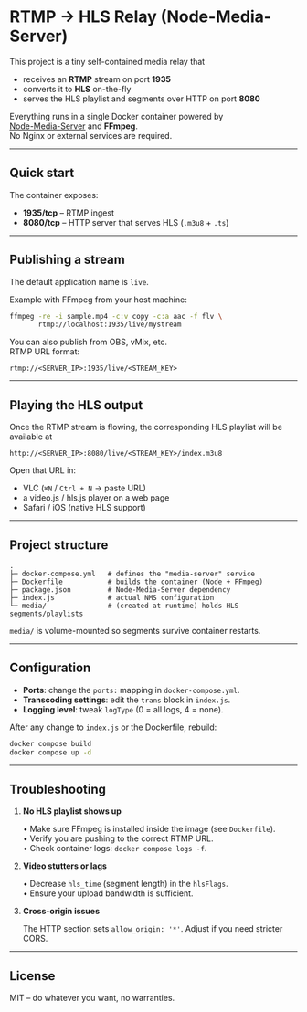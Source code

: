 # RTMP → HLS Relay (Node-Media-Server)

This project is a tiny self-contained media relay that

* receives an **RTMP** stream on port **1935**
* converts it to **HLS** on-the-fly
* serves the HLS playlist and segments over HTTP on port **8080**

Everything runs in a single Docker container powered by  
[Node-Media-Server](https://github.com/illuspas/Node-Media-Server) and **FFmpeg**.  
No Nginx or external services are required.

---

## Quick start

The container exposes:

* **1935/tcp** – RTMP ingest
* **8080/tcp** – HTTP server that serves HLS (`.m3u8` + `.ts`)

---

## Publishing a stream

The default application name is `live`.

Example with FFmpeg from your host machine:

```bash
ffmpeg -re -i sample.mp4 -c:v copy -c:a aac -f flv \
       rtmp://localhost:1935/live/mystream
```

You can also publish from OBS, vMix, etc.  
RTMP URL format:

```
rtmp://<SERVER_IP>:1935/live/<STREAM_KEY>
```

---

## Playing the HLS output

Once the RTMP stream is flowing, the corresponding HLS playlist will be available at

```
http://<SERVER_IP>:8080/live/<STREAM_KEY>/index.m3u8
```

Open that URL in:

* VLC (`⌘N` / `Ctrl + N` → paste URL)
* a video.js / hls.js player on a web page
* Safari / iOS (native HLS support)

---

## Project structure

```
.
├─ docker-compose.yml   # defines the "media-server" service
├─ Dockerfile           # builds the container (Node + FFmpeg)
├─ package.json         # Node-Media-Server dependency
├─ index.js             # actual NMS configuration
└─ media/               # (created at runtime) holds HLS segments/playlists
```

`media/` is volume-mounted so segments survive container restarts.

---

## Configuration

* **Ports**: change the `ports:` mapping in `docker-compose.yml`.
* **Transcoding settings**: edit the `trans` block in `index.js`.
* **Logging level**: tweak `logType` (0 = all logs, 4 = none).

After any change to `index.js` or the Dockerfile, rebuild:

```bash
docker compose build
docker compose up -d
```

---

## Troubleshooting

1. **No HLS playlist shows up**

   • Make sure FFmpeg is installed inside the image (see `Dockerfile`).  
   • Verify you are pushing to the correct RTMP URL.  
   • Check container logs: `docker compose logs -f`.

2. **Video stutters or lags**

   • Decrease `hls_time` (segment length) in the `hlsFlags`.  
   • Ensure your upload bandwidth is sufficient.

3. **Cross-origin issues**

   The HTTP section sets `allow_origin: '*'`. Adjust if you need stricter CORS.

---

## License

MIT – do whatever you want, no warranties.
